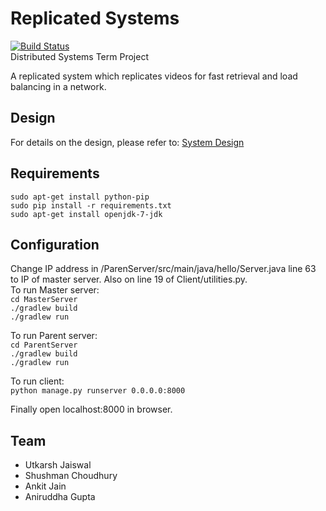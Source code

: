 # Replicated Systems
[![Build Status](https://travis-ci.org/ujaiswal/ReplicatedSystems.svg)](https://travis-ci.org/ujaiswal/ReplicatedSystems)  
Distributed Systems Term Project

A replicated system which replicates videos for fast retrieval and load balancing in a network.

## Design
For details on the design, please refer to:
[System Design](./system.pdf)

## Requirements

`sudo apt-get install python-pip`  
`sudo pip install -r requirements.txt`  
`sudo apt-get install openjdk-7-jdk`  

## Configuration
Change IP address in /ParenServer/src/main/java/hello/Server.java line 63 to IP of master server.
Also on line 19	of Client/utilities.py.  
To run Master server:  
`cd MasterServer`  
`./gradlew build`  
`./gradlew run`  

To run Parent server:  
`cd ParentServer`  
`./gradlew build`  
`./gradlew run`  

To run client:  
`python manage.py runserver 0.0.0.0:8000`  

Finally open localhost:8000 in browser.

## Team
* Utkarsh Jaiswal  
* Shushman Choudhury  
* Ankit Jain  
* Aniruddha Gupta  
